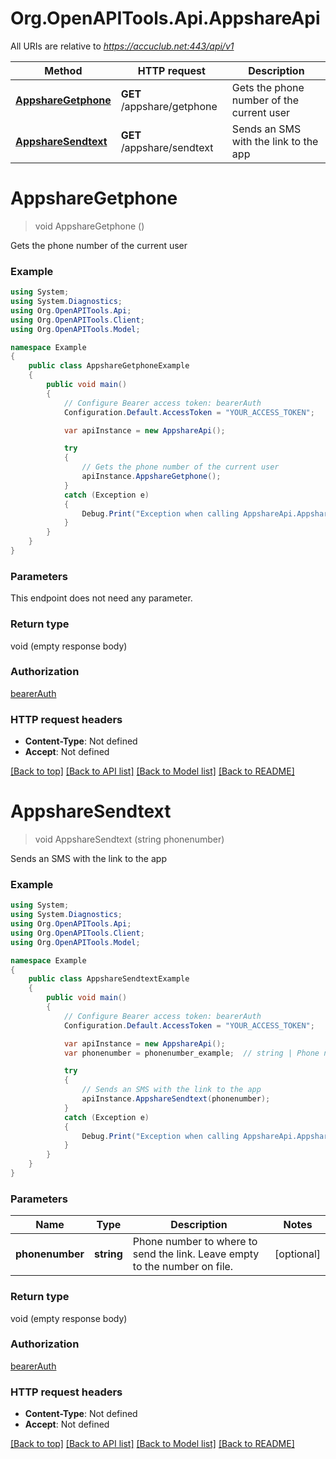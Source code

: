 # Org.OpenAPITools.Api.AppshareApi

All URIs are relative to *https://accuclub.net:443/api/v1*

Method | HTTP request | Description
------------- | ------------- | -------------
[**AppshareGetphone**](AppshareApi.md#appsharegetphone) | **GET** /appshare/getphone | Gets the phone number of the current user
[**AppshareSendtext**](AppshareApi.md#appsharesendtext) | **GET** /appshare/sendtext | Sends an SMS with the link to the app


<a name="appsharegetphone"></a>
# **AppshareGetphone**
> void AppshareGetphone ()

Gets the phone number of the current user

### Example
```csharp
using System;
using System.Diagnostics;
using Org.OpenAPITools.Api;
using Org.OpenAPITools.Client;
using Org.OpenAPITools.Model;

namespace Example
{
    public class AppshareGetphoneExample
    {
        public void main()
        {
            // Configure Bearer access token: bearerAuth
            Configuration.Default.AccessToken = "YOUR_ACCESS_TOKEN";

            var apiInstance = new AppshareApi();

            try
            {
                // Gets the phone number of the current user
                apiInstance.AppshareGetphone();
            }
            catch (Exception e)
            {
                Debug.Print("Exception when calling AppshareApi.AppshareGetphone: " + e.Message );
            }
        }
    }
}
```

### Parameters
This endpoint does not need any parameter.

### Return type

void (empty response body)

### Authorization

[bearerAuth](../README.md#bearerAuth)

### HTTP request headers

 - **Content-Type**: Not defined
 - **Accept**: Not defined

[[Back to top]](#) [[Back to API list]](../README.md#documentation-for-api-endpoints) [[Back to Model list]](../README.md#documentation-for-models) [[Back to README]](../README.md)

<a name="appsharesendtext"></a>
# **AppshareSendtext**
> void AppshareSendtext (string phonenumber)

Sends an SMS with the link to the app

### Example
```csharp
using System;
using System.Diagnostics;
using Org.OpenAPITools.Api;
using Org.OpenAPITools.Client;
using Org.OpenAPITools.Model;

namespace Example
{
    public class AppshareSendtextExample
    {
        public void main()
        {
            // Configure Bearer access token: bearerAuth
            Configuration.Default.AccessToken = "YOUR_ACCESS_TOKEN";

            var apiInstance = new AppshareApi();
            var phonenumber = phonenumber_example;  // string | Phone number to where to send the link. Leave empty to the number on file. (optional) 

            try
            {
                // Sends an SMS with the link to the app
                apiInstance.AppshareSendtext(phonenumber);
            }
            catch (Exception e)
            {
                Debug.Print("Exception when calling AppshareApi.AppshareSendtext: " + e.Message );
            }
        }
    }
}
```

### Parameters

Name | Type | Description  | Notes
------------- | ------------- | ------------- | -------------
 **phonenumber** | **string**| Phone number to where to send the link. Leave empty to the number on file. | [optional] 

### Return type

void (empty response body)

### Authorization

[bearerAuth](../README.md#bearerAuth)

### HTTP request headers

 - **Content-Type**: Not defined
 - **Accept**: Not defined

[[Back to top]](#) [[Back to API list]](../README.md#documentation-for-api-endpoints) [[Back to Model list]](../README.md#documentation-for-models) [[Back to README]](../README.md)

